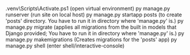 .venv\Scripts\Activate.ps1 (open virtual environment)
py manage.py runserver (run site on local host)
py manage.py startapp posts (to create 'posts' directory. You have to run it in directory where 'manage.py' is.)
py manage.py migrate (applies all migrations from the built in models that Django provided; You have to run it in directory where 'manage.py' is.)
py manage.py makemigrations (Creates migrations for the 'posts' app)
py manage.py shell (enter shell/interactive-console)
